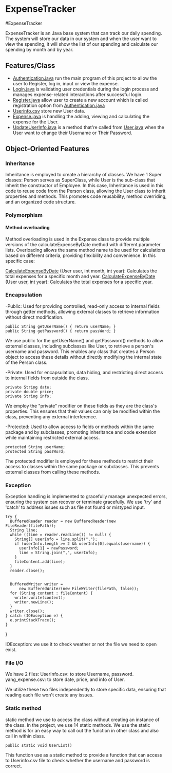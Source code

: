 # ExpenseTracker
#ExpenseTracker


ExpenseTracker is an Java base system that can track our daily spending. The system will store our data in our system and when the user want to view the spending, it will show the list of our spending and calculate our spending by month and by year.


## Features/Class

- [Authentication.java](https://github.com/KiengYang/ExpenseTracker/blob/main/Authenticate.java) run the main program of this project to allow the user to Register, log in, input or view the expense.
- [Login.java](https://github.com/KiengYang/ExpenseTracker/blob/main/Login.java) is validating user credentials during the login process and manages expense-related interactions after successful login.
- [Register.java](https://github.com/KiengYang/ExpenseTracker/blob/main/Register.java)  allow user to create a new account which is called registration option from [Authentication.java](https://github.com/KiengYang/ExpenseTracker/blob/main/Authenticate.java)
- [Userinfo.csv](https://github.com/KiengYang/ExpenseTracker/blob/main/UserInfo.csv) store new User data.
- [Expense.java](https://github.com/KiengYang/ExpenseTracker/blob/main/Expense.java) is handling the adding, viewing and calculating the expense for the User.
- [UpdateUserInfo.java](https://github.com/KiengYang/ExpenseTracker/blob/main/UpdateUserInfo.java) is a method that're called from [User.java](https://github.com/KiengYang/ExpenseTracker/blob/main/User.java) when the User want to change their Username or Their Password.



## Object-Oriented Features



### Inheritance

Inheritance is employed to create a hierarchy of classes. We have 1 Super classes:
Person serves as SuperClass, while User is the sub-class that inherit the constructor of Employee. In this case, Inheritance is used in this code to reuse code from the Person class, allowing the User class to inherit properties and methods. This promotes code reusability, method overriding, and an organized code structure.

### Polymorphism
#### Method overloading
Method overloading is used in the Expense class to provide multiple versions of the calculateExpenseByDate method with different parameter lists. Overloading allows the same method name to be used for calculations based on different criteria, providing flexibility and convenience. In this specific case:

[CalculateExpenseByDate](https://github.com/KiengYang/ExpenseTracker/blob/main/Expense.java) (User user, int month, int year):
Calculates the total expenses for a specific month and year.
[CalculateExpenseByDate](https://github.com/KiengYang/ExpenseTracker/blob/main/Expense.java) (User user, int year):
Calculates the total expenses for a specific year.

### Encapsulation

-Public: Used for providing controlled, read-only access to internal fields through getter methods, allowing external classes to retrieve information without direct modification.

    public String getUserName() { return userName; }
    public String getPassword() { return passWord; }

We use public for the getUserName() and getPassword() methods to allow external classes, including subclasses like User, to retrieve a person's username and password. This enables any class that creates a Person object to access these details without directly modifying the internal state of the Person class.

-Private: Used for encapsulation, data hiding, and restricting direct access to internal fields from outside the class.

    private String date;
    private double price;
    private String info;

We employ the "private" modifier on these fields as they are the class's properties. This ensures that their values can only be modified within the class, preventing any external interference.

-Protected: Used to allow access to fields or methods within the same package and by subclasses, promoting inheritance and code extension while maintaining restricted external access.

    protected String userName;
    protected String passWord;  

The protected modifier is employed for these methods to restrict their access to classes within the same package or subclasses. This prevents external classes from calling these methods.

### Exception
Exception handling is implemented to gracefully manage unexpected errors, ensuring the system can recover or terminate gracefully. We use 'try' and 'catch' to address issues such as file not found or mistyped input.

    try {
      BufferedReader reader = new BufferedReader(new FileReader(filePath));
      String line;
      while ((line = reader.readLine()) != null) {
        String[] userInfo = line.split(",");
        if (userInfo.length >= 2 && userInfo[0].equals(username)) {
          userInfo[1] = newPassword; 
          line = String.join(",", userInfo);
        }
        fileContent.add(line);
      }
      reader.close();


      BufferedWriter writer =
          new BufferedWriter(new FileWriter(filePath, false));
      for (String content : fileContent) {
        writer.write(content);
        writer.newLine();
      }
      writer.close();
    } catch (IOException e) {
      e.printStackTrace();
    }
  }

 IOException: we use it to check weather or not the file we need to open exist.

### File I/O
We have 2 files:
UserInfo.csv: to store Username, password.
yang_expense.csv: to store date, price, and info of User.


We utilize these two files independently to store specific data, ensuring that reading each file won't create any issues.

### Static method

static method we use to access the class without creating an instance of the class. In the project, we use 14 static methods. We use the static method is for an easy way to call out the function in other class and also call in within class.

    public static void UserList() 
This function use as a static method to provide a function that can access to Userinfo.csv file to check whether the username and password is correct.
